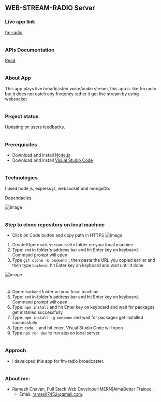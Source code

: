 ## WEB-STREAM-RADIO Server

### Live app link
[fm-radio](https://hingolifm.onrender.com)
#

### APIs Documentation
[Read](https://documenter.getpostman.com/view/16188551/2sA2rCUgij)
#

### About App
This app plays live broadcasted voice/audio stream, this app is like fm radio but it does not catch any freqency rather it get live stream by using websocket
#

### Project status
Updating on users feedbacks.
#

### Prerequisites
- Download and install [Node.js](https://nodejs.org/en/download)
- Download and install [Visual Studio Code](https://code.visualstudio.com/download)
#

### Technologies
I used node js, express js, websocket and mongoDb.

Dependacies

![image](https://github.com/rameshgchavan/fm-radio/assets/109573381/0aa6d97c-a684-4112-8352-6f62d53dd949)
#

### Step to clone repository on local machine
- Click on Code button and copy path in HTTPS
![image](https://github.com/rameshgchavan/web-stream-radio/assets/109573381/edd7067a-9fbb-41ba-bd1f-d3ad5f9d2eff)


1. Create/Open: `web-stream-radio` folder on your local machine
2. Type: `cmd` in folder's address bar and hit Enter key on keyboard. Command prompt will open
3. Type `git clone -b backend `, then paste the URL you copied earlier and then type `backend`, hit Enter key on keyboard and wait until it done.

![image](https://github.com/rameshgchavan/web-stream-radio/assets/109573381/c6b55310-6bb7-4b98-b4ff-db42d44db8a2)
#
4. Open: `backend` folder on your local machine
5. Type: `cmd` in folder's address bar and hit Enter key on keyboard. Command prompt will open
6. Type: `npm install` and hit Enter key on keyboard and wait for packages get installed successfully
7. Type: `npm install -g nodemon` and wait for packages get installed successfully
8. Type: `code .` and hit enter. Visual Studio Code will open
9. Type `npm run dev` to run app on local server.
#
### Approch
- I developed this app for fm-radio broadcaster.
#

### About me: 
- Ramesh Chavan, Full Stack Web Developer|MERN|AlmaBetter Trainee .
    - Email: ramesh7452@gmail.com.
